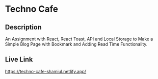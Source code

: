 # Techno Cafe

## Description
An Assignment with React, React Toast, API and Local Storage to Make a Simple Blog Page with Bookmark and Adding Read Time Functionality.

## Live Link
https://techno-cafe-shamiul.netlify.app/


